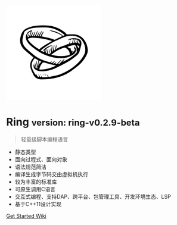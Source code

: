 <!-- _coverpage.md -->

![](./media/ring-logo-1.png)

# Ring <small>version: ring-v0.2.9-beta</small>

> 轻量级脚本编程语言
> 

- 静态类型
- 面向过程式、面向对象
- 语法规范简洁
- 编译生成字节码交由虚拟机执行
- 较为丰富的标准库
- 可原生调用C语言
- 交互式编程、支持DAP、跨平台、包管理工具、开发环境生态、LSP
- 基于C++11设计实现

[Get Started Wiki](./markdown/index-v2/001-Ring简介.md)
